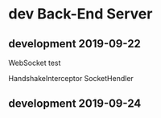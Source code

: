 # dev Back-End Server

## development 2019-09-22
WebSocket test

HandshakeInterceptor
SocketHendler

## development 2019-09-24
